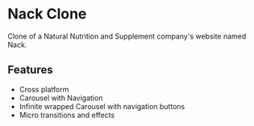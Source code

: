 
# Nack Clone

Clone of a Natural Nutrition and Supplement company's website named Nack.


## Features

- Cross platform
- Carousel with Navigation
- Infinite wrapped Carousel with navigation buttons
- Micro transitions and effects

